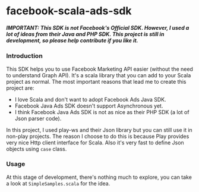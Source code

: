 # facebook-scala-ads-sdk

##### IMPORTANT: This SDK is not Facebook's Official SDK. However, I used a lot of ideas from their Java and PHP SDK. This project is still in development, so please help contribute if you like it.

### Introduction 

This SDK helps you to use Facebook Marketing API easier (without the need to understand Graph API). It's a scala library that you can add to your Scala project as normal. The most important reasons that lead me to create this project are:

* I love Scala and don't want to adopt Facebook Ads Java SDK.
* Facebook Java Ads SDK doesn't support Asynchronous yet.
* I think Facebook Java Ads SDK is not as nice as their PHP SDK (a lot of Json parser code).

In this project, I used play-ws and their Json library but you can still use it in non-play projects. The reason I choose to do this is because Play provides very nice Http client interface for Scala. Also it's very fast to define Json objects using `case` class. 

### Usage
At this stage of development, there's nothing much to explore, you can take a look at `SimpleSamples.scala` for the idea.